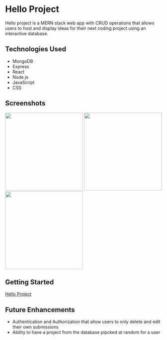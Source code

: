 # Hello Project

Hello project is a MERN stack web app with CRUD operations that allows users to host and display ideas for their next coding project using an interactive database.

## Technologies Used

- MongoDB
- Express
- React
- Node.js
- JavaScript
- CSS

## Screenshots

<img src ="https://i.imgur.com/SgrPVmr.png"  height = "250"/>

<img src ="https://i.imgur.com/YnMHfIq.png"  height = "250"/>

<img src ="https://i.imgur.com/sj3VLjS.png"  height = "250"/>

## Getting Started

[Hello Project](https://hello-project.netlify.app/)

## Future Enhancements

- Authentication and Authorization that allow users to only delete and edit their own submissions
- Ability to have a project from the database pipcked at random for a user
